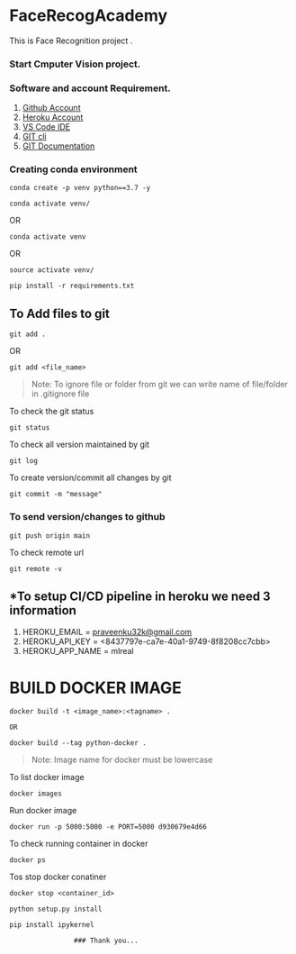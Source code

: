 # FaceRecogAcademy
This is Face Recognition project .

### Start Cmputer Vision project.

### Software and account Requirement.

1. [Github Account](https://github.com)
2. [Heroku Account](https://dashboard.heroku.com/login)
3. [VS Code IDE](https://code.visualstudio.com/download)
4. [GIT cli](https://git-scm.com/downloads)
5. [GIT Documentation](https://git-scm.com/docs/gittutorial)


### Creating conda environment

```
conda create -p venv python==3.7 -y
```
```
conda activate venv/
```
OR 
```
conda activate venv
```
OR 
```
source activate venv/
```

```
pip install -r requirements.txt
```

## To Add files to git
```
git add .
```

OR
```
git add <file_name>
```

> Note: To ignore file or folder from git we can write name of file/folder in .gitignore file

To check the git status 
```
git status
```
To check all version maintained by git
```
git log
```

To create version/commit all changes by git
```
git commit -m "message"
```

 ### To send version/changes to github
```
git push origin main
```

To check remote url 
```
git remote -v
```

## *To setup CI/CD pipeline in heroku we need 3 information
1. HEROKU_EMAIL = praveenku32k@gmail.com
2. HEROKU_API_KEY = <8437797e-ca7e-40a1-9749-8f8208cc7cbb>
3. HEROKU_APP_NAME = mlreal

 # BUILD DOCKER IMAGE
```
docker build -t <image_name>:<tagname> .

OR

docker build --tag python-docker .
```
> Note: Image name for docker must be lowercase


To list docker image
```
docker images
```

Run docker image
```
docker run -p 5000:5000 -e PORT=5000 d930679e4d66  
```

To check running container in docker
```
docker ps
```

Tos stop docker conatiner
```
docker stop <container_id>
```
```
python setup.py install
```
```
pip install ipykernel
```


                    ### Thank you...
